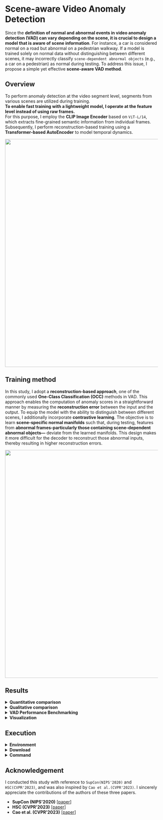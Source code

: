 # Scene-aware Video Anomaly Detection
Since the **definition of normal and abnormal events in video anomaly detection (VAD) can vary depending on the scene, it is crucial to design a model that is aware of scene information**. For instance, a car is considered normal on a road but abnormal on a pedestrian walkway. If a model is trained solely on normal data without distinguishing between different scenes, it may incorrectly classify ```scene-dependent abnormal objects``` (e.g., a car on a pedestrian) as normal during testing. To address this issue, I propose a simple yet effective **scene-aware VAD method**.

## Overview
To perform anomaly detection at the video segment level, segments from various scenes are utilized during training.  
**To enable fast training with a lightweight model, I operate at the feature level instead of using raw frames.**  
For this purpose, I employ the **CLIP Image Encoder** based on ```ViT-L/14```, which extracts fine-grained semantic information from individual frames.
Subsequently, I perform reconstruction-based training using a **Transformer-based AutoEncoder** to model temporal dynamics.

<img src="https://github.com/user-attachments/assets/2acf5983-ea46-4615-b451-77e641a9975f" width="750"/>

## Training method
In this study, I adopt a **reconstruction-based approach**, one of the commonly used **One-Class Classification (OCC)** methods in VAD. This approach enables the computation of anomaly scores in a straightforward manner by measuring the **reconstruction error** between the input and the output.
To equip the model with the ability to distinguish between different scenes, I additionally incorporate **contrastive learning**.
The objective is to learn **scene-specific normal manifolds** such that, during testing, features from **abnormal frames-particularly those containing scene-dependent abnormal objects—** deviate from the learned manifolds.
This design makes it more difficult for the decoder to reconstruct those abnormal inputs, thereby resulting in higher reconstruction errors.

<img src="https://github.com/user-attachments/assets/f9910f79-21d5-49d0-addf-c59ca3dca98f" width="750"/>

## Results
<details>
<summary><b>Quantitative comparison</b></summary>
  
## Quantitative  comparison
To evaluate whether the model can effectively handle anomalies that vary depending on the scene, I utilize ```ShanghaiTech-SD```, a **scene-dependent dataset**. Details of the dataset can be found in the following paper [[Link](https://openaccess.thecvf.com/content/CVPR2023/papers/Cao_A_New_Comprehensive_Benchmark_for_Semi-Supervised_Video_Anomaly_Detection_and_CVPR_2023_paper.pdf)].  
Experimental results show that our proposed model, which learns to distinguish between different scenes, achieves a **17.7% higher AUC**. This improvement demonstrates that **scene-specific normal manifolds are appropriately constructed**, allowing the model to effectively detect **abnormal frames that violate scene semantics**—such as a bicycle on a pedestrian walkway.


|     Method                  |Training  |AUC    |
|:------------------------:|:-----------:|:-----------:|
| Scene-agnostic  |reconstruction        |61.3%        |
| **Scene-aware**   |**reconstruction + contrastive**        |**79.0%**        |
</details>

<details>
<summary><b>Qualitative  comparison</b></summary>
  
## Qualitative  comparison
```Scene1``` is a **general-purpose road where bicycles and motorcycles are allowed**, while ```Scene2``` and ```Scene3``` are **pedestrian-only areas**.
A **scene-agnostic model**, which does not take scene context into account, tends to assign **low anomaly scores** to scene-dependent anomalies such as a ```bicycle appearing in Scene2```.
In contrast, the proposed **scene-aware model** gives **higher anomaly scores** in such cases, effectively detecting situations that don't fit the scene.

- **Scene 1 (normal: walking, standing, sitting, bicycle, motorcycle)**
  
| Aware     | Status                                                                | frame (160th) |Anomaly Score |
|-----------|------------------------------------------------------------------------|-------|-------|
| ❌ | **bicycle: normal**  | <img src="https://github.com/user-attachments/assets/bf046ade-09e0-4320-b53e-7946200526cf" width="400"/>  |<img src="https://github.com/user-attachments/assets/7dfe9dd6-0bec-479a-b2cb-5219e347d04d" width="600"/>|
| ✅ | **bicycle: normal**| <img src="https://github.com/user-attachments/assets/bf046ade-09e0-4320-b53e-7946200526cf" width="400"/>  |<img src="https://github.com/user-attachments/assets/d6dddf75-b130-40ef-bb15-e7f07fa90ebf" width="600"/>|


- **Scene 2 (normal: walking, standing, sitting)**
  
| Aware     | Status                                                                | frame (130th) |Anomaly Score |
|-----------|------------------------------------------------------------------------|-------|-------|
| ❌ | **bicycle: abnormal**  | <img src="https://github.com/user-attachments/assets/69abefff-0712-4e10-848c-8266e3a38348" width="400"/>  |<img src="https://github.com/user-attachments/assets/b8ba7763-2cff-466f-bceb-5fbd9a652e8d" width="600"/>|
| ✅ | **bicycle: abnormal**| <img src="https://github.com/user-attachments/assets/69abefff-0712-4e10-848c-8266e3a38348" width="400"/>  |<img src="https://github.com/user-attachments/assets/036a281c-c6e4-4691-b792-cef480aa2504" width="600"/>|


- **Scene 3 (normal: walking, standing, sitting)**
  
| Aware     | Status                                                                | frame (160th) |Anomaly Score |
|-----------|------------------------------------------------------------------------|-------|-------|
| ❌ | **motorcycle: abnormal**  | <img src="https://github.com/user-attachments/assets/794894f8-a80d-49cb-b474-f3c22215e0ee" width="400"/>  |<img src="https://github.com/user-attachments/assets/511e2229-45e0-4788-9f4e-c61fe146bb03" width="600"/>|
| ✅ | **motorcycle: abnormal**| <img src="https://github.com/user-attachments/assets/794894f8-a80d-49cb-b474-f3c22215e0ee" width="400"/>  |<img src="https://github.com/user-attachments/assets/058b659b-1e3d-45e7-aacb-e633adfb84a5" width="600"/>|
</details>

<details>
<summary><b>VAD Performance Benchmarking</b></summary>
  
## VAD Performance Benchmarking
Compared to existing state-of-the-art VAD methods, our approach achieves **superior performance** in most cases.  
Although it shows slightly lower performance than Cao et al., it still delivers **competitive results without relying on object tracking**.  
The combination of a ```powerful feature extractor``` and a ```lightweight AutoEncoder``` enables **efficient training and inference**, making the method well-suited for real-time applications or deployment in resource-constrained environments.  

| Method                 | Feature | Scene-aware | AUC  |
|------------------------|---------|-------------|------|
| MemAE (ICCV'19)        | Image   | ❌          | 67.4 |
| MNAD (CVPR'20)         | Image   | ❌          | 68.2 |
| OG-Net (CVPR'20)       | Image   | ❌          | 69.6 |
| AMMC-Net (AAAI'21)     | Image   | ❌          | 64.9 |
| HF²-VAD (ICCV'21)      | Object  | ❌          | 70.8 |
| MPN (CVPR'21)          | Image   | ❌          | 76.9 |
| Cao et al. (CVPR'23)   | Object  | ✅          | 82.7 |
| **Ours**               | **Image**  | ✅          | **79.0** |

</details>

<details>
<summary><b>Visualization</b></summary>

## Visualization
To effectively visualize the **normal manifolds** of the **scene-agnostic** and **scene-aware** methods, I trained both approaches using a ```Variational AutoEncoder (VAE)```.
While both methods produce features that follow a **normal distribution**, the proposed scene-aware method additionally shows clear **separation by scene**.  
Incidentally, the proposed method also achieved better performance even with the VAE. However, for more stable training, I used an AutoEncoder, which resulted in even higher performance.

|     Scene-agnostic manifold                |Scene-aware manifold  |
|:------------------------:|:-----------:|
| <img src="https://github.com/user-attachments/assets/75a1fef8-4683-4d2a-bea6-1c01209e814d" width="450"/>| <img src="https://github.com/user-attachments/assets/94c34176-e198-4efb-9c4a-6ac576f4baf2" width="450"/>|
</details>

## Execution
<details>
<summary><b>Environment</b></summary>

## Environment
PyTorch >= 1.13.1  
Python >= 3.8  
sklearn  
opencv  
torchvision  
wandb  
h5py  
fastprogress  
git+https://github.com/openai/CLIP.git  
Other common packages.
</details>

<details>
<summary><b>Download</b></summary>
  
## Download
Please move the **dataset (shanghai-sd)** into the ```data_root``` directory specified in ```config.py```.  
The **features** and **weights** directories should be moved to the ```working directory```.
|     Dataset    |  CLIP features    |   Weights    |  Train Log    | 
|:------------------------:|:------------------------:|:------------------------:|:------------------------:|
|[Google Drive](https://drive.google.com/file/d/1H5i-rBBlPZpk7Ix3TOR66rRY_2BtTMuD/view?usp=sharing)|[Google Drive](https://drive.google.com/file/d/1R-wggWDWKF4usG6SoToUEretUTETba8r/view?usp=sharing)|[Google Drive](https://drive.google.com/file/d/1fW-OrFLqaZHIa2lb6d0QacSV9KM0uUnA/view?usp=sharing)|[Google Colab](https://colab.research.google.com/drive/1bLsA-coc6WOXPZsPm3wUyIEIl54DqzJp?usp=sharing)|
</details>

<details>
<summary><b>Command</b></summary>
  
## Command
For training, the ```segment length``` was set to **16**, and **30 video segments were used per scene** for contrastive learning.  
The total number of segments used in contrastive learning is calculated as ```scenes × segments```.  
For example, if there are **4 scenes and 30 segments**, a total of **120 segments** are used.  
For each anchor, **29 segments** are used as **positives** and **90 segments** are used as **negatives**.
- feature extraction
```bash
python featuring.py --dataset=shanghai-sd --save_mode=training  # train data -> train features
python featuring.py --dataset=shanghai-sd --save_mode=testing   # test data -> test features
```
- training
```bash
python train.py --dataset=shanghai-sd --training_mode=0  # reconstruction 
python train.py --dataset=shanghai-sd --training_mode=1  # reconstruction + contrastive
python train.py --dataset=shanghai-sd --training_mode=2  # reconstruction + contrastive + classifiaction 
```
- testing
```bash
python eval.py --dataset=shanghai-sd --trained_model={weight_file_name} # micro auc calculation 
python eval.py --dataset=shanghai-sd --trained_model={weight_file_name} --visualization=True  # + (anomaly score, t-sne) visualization
```
</details>

## Acknowledgement
I conducted this study with reference to ```SupCon(NIPS'2020)``` and ```HSC(CVPR'2023)```, and was also inspired by ```Cao et al.(CVPR'2023)```. I sincerely appreciate the contributions of the authors of these three papers.

- **SupCon (NIPS'2020)** [[paper](https://arxiv.org/pdf/2004.11362)]
- **HSC (CVPR'2023)** [[paper](https://arxiv.org/pdf/2303.13051)]
- **Cao et al. (CVPR'2023)** [[paper](https://openaccess.thecvf.com/content/CVPR2023/papers/Cao_A_New_Comprehensive_Benchmark_for_Semi-Supervised_Video_Anomaly_Detection_and_CVPR_2023_paper.pdf)]
